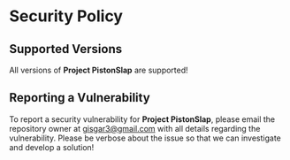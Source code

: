 # Security Policy

## Supported Versions

All versions of **Project PistonSlap** are supported!

## Reporting a Vulnerability

To report a security vulnerability for **Project PistonSlap**, please email the repository owner at [gisgar3@gmail.com](mailto:gisgar3@gmail.com) with all
details regarding the vulnerability. Please be verbose about the issue so that we can investigate and develop a solution!
